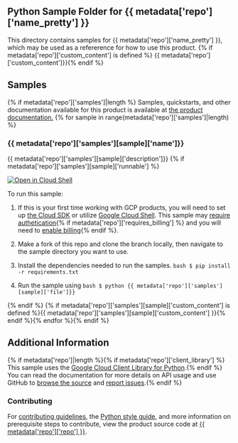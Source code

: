 [//]: # "This README.md file is auto-generated, all changes to this file will be lost."
[//]: # "To regenerate it, use `python -m synthtool`."

## Python Sample Folder for {{ metadata['repo']['name_pretty'] }} 

This directory contains samples for {{ metadata['repo']['name_pretty'] }}, which may be used as a refererence for how to use this product. {% if metadata['repo']['custom_content'] is defined %}
{{ metadata['repo']['custom_content']}}{% endif %}

## Samples
{% if metadata['repo']['samples']|length %}
Samples, quickstarts, and other documentation available for this product is available at <a href="{{ metadata['repo']['product_documentation'] }}">the product documentation.</a>
{% for sample in range(metadata['repo']['samples']|length) %}

### {{ metadata['repo']['samples'][sample]['name']}}

{{ metadata['repo']['samples'][sample]['description']}}
{% if metadata['repo']['samples'][sample]['runnable'] %}

<a href="https://console.cloud.google.com/cloudshell/open?git_repo=https://github.com/{{ metadata['repo']['repo'] }}&page=editor&open_in_editor={{ metadata['repo']['samples'][sample]['file'] }}"><img alt="Open in Cloud Shell" src="http://gstatic.com/cloudssh/images/open-btn.png"> 
</a>

To run this sample:

1. If this is your first time working with GCP products, you will need to set up [the Cloud SDK][cloud_sdk] or utilize [Google Cloud Shell][gcloud_shell]. This sample may [require authetication][authentication]{% if metadata['repo']['requires_billing'] %} and you will need to [enable billing][enable_billing]{% endif %}.

1. Make a fork of this repo and clone the branch locally, then navigate to the sample directory you want to use.

1. Install the dependencies needed to run the samples.
        ```bash
            $ pip install -r requirements.txt
        ```

1. Run the sample using
        ```bash
            $ python {{ metadata['repo']['samples'][sample]['file']}}
        ```

{% endif %}
{% if metadata['repo']['samples'][sample]['custom_content'] is defined %}{{ metadata['repo']['samples'][sample]['custom_content'] }}{% endif %}{% endfor %}{% endif %}

## Additional Information
{% if metadata['repo']|length %}{% if metadata['repo']['client_library'] %}
This sample uses the [Google Cloud Client Library for Python][client_library_python].{% endif %}
You can read the documentation for more details on API usage and use GitHub
to [browse the source][source] and [report issues][issues].{% endif %}

### Contributing
For [contributing guidelines][contrib_guide], the [Python style guide][py_style], and more information on prerequisite steps to contribute, view the product source code at <a href="https://github.com/{{ metadata['repo']['repo'] }}">{{ metadata['repo']['repo'] }}</a>.

[authentication]: https://cloud.google.com/docs/authentication/getting-started
[enable_billing]:https://cloud.google.com/apis/docs/getting-started#enabling_billing
[client_library_python]: https://googlecloudplatform.github.io/google-cloud-python/
[source]: https://github.com/GoogleCloudPlatform/google-cloud-python
[issues]: https://github.com/GoogleCloudPlatform/google-cloud-python/issues
[contrib_guide]: https://github.com/googleapis/google-cloud-python/blob/master/CONTRIBUTING.rst
[py_style]: http://google.github.io/styleguide/pyguide.html
[cloud_sdk]: https://cloud.google.com/sdk/docs
[gcloud_shell]: https://cloud.google.com/shell/docs
[gcloud_shell]: https://cloud.google.com/shell/docs
